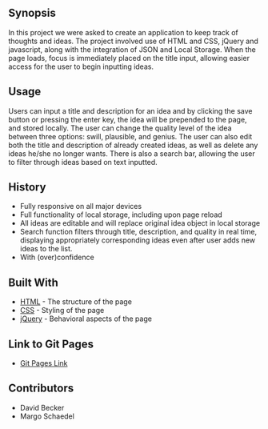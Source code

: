 ## Synopsis

In this project we were asked to create an application to keep track of thoughts and ideas.  The project involved use of HTML and CSS, jQuery and javascript, along with the integration of JSON and Local Storage. When the page loads, focus is immediately placed on the title input, allowing easier access for the user to begin inputting ideas.

## Usage

Users can input a title and description for an idea and by clicking the save button or pressing the enter key, the idea will be prepended to the page, and stored locally.  The user can change the quality level of the idea between three options: swill, plausible, and genius. The user can also edit both the title and description of already created ideas, as well as delete any ideas he/she no longer wants.  There is also a search bar, allowing the user to filter through ideas based on text inputted.

## History

* Fully responsive on all major devices
* Full functionality of local storage, including upon page reload
* All ideas are editable and will replace original idea object in local storage
* Search function filters through title, description, and quality in real time, displaying appropriately corresponding ideas even after user adds new ideas to the list.
* With (over)confidence

## Built With

* [HTML](https://github.com/mschae16/idea-box/blob/master/index.html) - The structure of the page
* [CSS](https://github.com/mschae16/idea-box/blob/master/styles.css) - Styling of the page
* [jQuery](https://github.com/mschae16/idea-box/blob/master/script.js) - Behavioral aspects of the page

## Link to Git Pages

* [Git Pages Link](https://mschae16.github.io/idea-box/)

## Contributors

* David Becker
* Margo Schaedel
